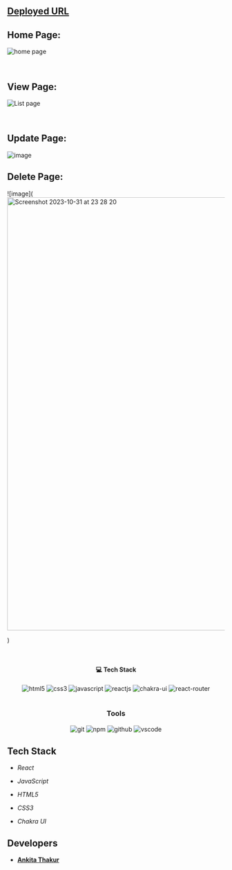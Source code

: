 



## [Deployed URL](https://6541375d6562233dc3c2ea94--visionary-salmiakki-dce795.netlify.app/)


## Home Page:
![home page](<img width="1419" alt="Screenshot 2023-10-31 at 23 25 19" src="https://github.com/ankitatra/pokimon/assets/61157473/1d105305-b920-4583-87b3-c4b09a22ea3b">
)


<br/>

## View Page:
![List page](<img width="998" alt="Screenshot 2023-10-31 at 23 26 23" src="https://github.com/ankitatra/pokimon/assets/61157473/20400505-056f-4533-80a0-1e39b6c6acf3">
)






<br/>

## Update Page:
![image](<img width="1000" alt="Screenshot 2023-10-31 at 23 27 14" src="https://github.com/ankitatra/pokimon/assets/61157473/9e478bc9-ff58-4b24-8fd9-2114364fd7b4">
)
<br/>

## Delete Page:
![image](<img width="1002" alt="Screenshot 2023-10-31 at 23 28 20" src="https://github.com/ankitatra/pokimon/assets/61157473/375e61ec-fa6d-4642-8021-918b6de75af1">

)



<br/>
<h4 align="center">💻 Tech Stack</h4>
 <div align="center">
 <img src="https://img.shields.io/badge/html5-%23E34F26.svg?style=for-the-badge&logo=html5&logoColor=white" align="center" alt="html5">
 <img src = "https://img.shields.io/badge/css3-%231572B6.svg?style=for-the-badge&logo=css3&logoColor=white" align="center" alt="css3">
 <img src="https://img.shields.io/badge/javascript-%23323330.svg?style=for-the-badge&logo=javascript&logoColor=%23F7DF1E"  align="center" alt="javascript" />
 <img src="https://img.shields.io/badge/React-20232A?style=for-the-badge&logo=react&logoColor=61DAFB"  align="center" alt="reactjs" />
   <img src = "https://img.shields.io/badge/chakra ui-%234ED1C5.svg?style=for-the-badge&logo=chakraui&logoColor=white" align="center" alt="chakra-ui"/>
  <img src="https://img.shields.io/badge/React_Router-CA4245?style=for-the-badge&logo=react-router&logoColor=white"  align="center" alt="react-router" />
</div>
<br/>



<div align="center"><h3 align="center">Tools</h3> 
   <img src="https://img.shields.io/badge/netlify-%23000000.svg?style=for-the-badge&logo=netlify&logoColor=#00C7B7" align="center" alt="git"/>
  <img src = "https://img.shields.io/badge/NPM-%23000000.svg?style=for-the-badge&logo=npm&logoColor=white" align="center" alt="npm">
  <img src="https://img.shields.io/badge/GitHub-100000?style=for-the-badge&logo=github&logoColor=white"  align="center" alt="github"/>
   <img src="https://img.shields.io/badge/Visual%20Studio-5C2D91.svg?style=for-the-badge&logo=visual-studio&logoColor=white"  align="center" alt="vscode"/>
    
      
</div>







## Tech Stack 
- *React*


- *JavaScript*
- *HTML5*
- *CSS3*
- *Chakra UI*







## Developers

- **[Ankita Thakur](https://github.com/ankitatra)**

    
